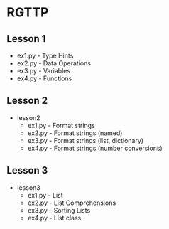 # RGTTP

## Lesson 1
- ex1.py - Type Hints
- ex2.py - Data Operations
- ex3.py - Variables
- ex4.py - Functions

## Lesson 2
- lesson2
  - ex1.py - Format strings
  - ex2.py - Format strings (named)
  - ex3.py - Format strings (list, dictionary)
  - ex4.py - Format strings (number conversions)

## Lesson 3
- lesson3
  - ex1.py - List
  - ex2.py - List Comprehensions
  - ex3.py - Sorting Lists
  - ex4.py - List class